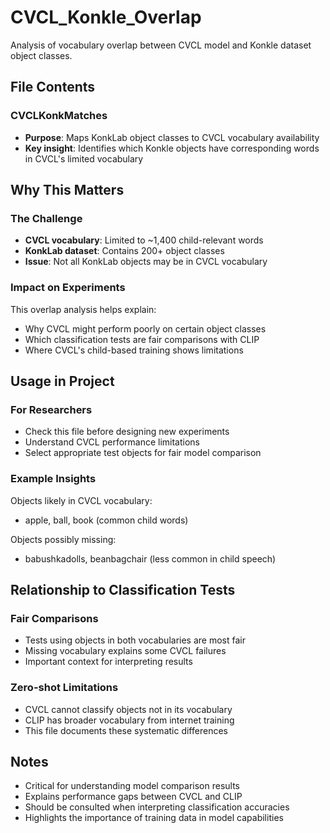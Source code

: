 # CVCL_Konkle_Overlap

Analysis of vocabulary overlap between CVCL model and Konkle dataset object classes.

## File Contents

### CVCLKonkMatches 
- **Purpose**: Maps KonkLab object classes to CVCL vocabulary availability
- **Key insight**: Identifies which Konkle objects have corresponding words in CVCL's limited vocabulary

## Why This Matters

### The Challenge
- **CVCL vocabulary**: Limited to ~1,400 child-relevant words
- **KonkLab dataset**: Contains 200+ object classes
- **Issue**: Not all KonkLab objects may be in CVCL vocabulary

### Impact on Experiments
This overlap analysis helps explain:
- Why CVCL might perform poorly on certain object classes
- Which classification tests are fair comparisons with CLIP
- Where CVCL's child-based training shows limitations

## Usage in Project

### For Researchers
- Check this file before designing new experiments
- Understand CVCL performance limitations
- Select appropriate test objects for fair model comparison

### Example Insights
Objects likely in CVCL vocabulary:
- apple, ball, book (common child words)

Objects possibly missing:
- babushkadolls, beanbagchair (less common in child speech)

## Relationship to Classification Tests

### Fair Comparisons
- Tests using objects in both vocabularies are most fair
- Missing vocabulary explains some CVCL failures
- Important context for interpreting results

### Zero-shot Limitations
- CVCL cannot classify objects not in its vocabulary
- CLIP has broader vocabulary from internet training
- This file documents these systematic differences

## Notes
- Critical for understanding model comparison results
- Explains performance gaps between CVCL and CLIP
- Should be consulted when interpreting classification accuracies
- Highlights the importance of training data in model capabilities